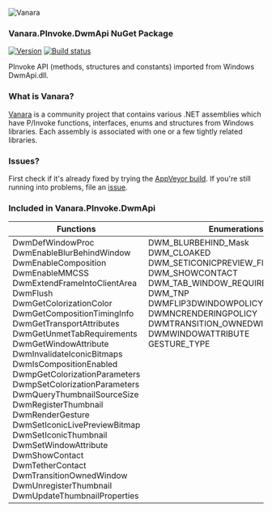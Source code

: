 ﻿![Vanara](https://github.com/dahall/Vanara/raw/master/docs/icons/VanaraHeading.png)
### Vanara.PInvoke.DwmApi NuGet Package
[![Version](https://img.shields.io/nuget/v/Vanara.PInvoke.DwmApi?label=NuGet&style=flat-square)](https://github.com/dahall/Vanara/releases)
[![Build status](https://img.shields.io/appveyor/build/dahall/vanara?label=AppVeyor%20build&style=flat-square)](https://ci.appveyor.com/project/dahall/vanara)

PInvoke API (methods, structures and constants) imported from Windows DwmApi.dll.

### What is Vanara?

[Vanara](https://github.com/dahall/Vanara) is a community project that contains various .NET assemblies which have P/Invoke functions, interfaces, enums and structures from Windows libraries. Each assembly is associated with one or a few tightly related libraries.

### Issues?

First check if it's already fixed by trying the [AppVeyor build](https://ci.appveyor.com/nuget/vanara-prerelease).
If you're still running into problems, file an [issue](https://github.com/dahall/Vanara/issues).

### Included in Vanara.PInvoke.DwmApi

Functions | Enumerations | Structures
--- | --- | ---
DwmDefWindowProc<br>DwmEnableBlurBehindWindow<br>DwmEnableComposition<br>DwmEnableMMCSS<br>DwmExtendFrameIntoClientArea<br>DwmFlush<br>DwmGetColorizationColor<br>DwmGetCompositionTimingInfo<br>DwmGetTransportAttributes<br>DwmGetUnmetTabRequirements<br>DwmGetWindowAttribute<br>DwmInvalidateIconicBitmaps<br>DwmIsCompositionEnabled<br>DwmpGetColorizationParameters<br>DwmpSetColorizationParameters<br>DwmQueryThumbnailSourceSize<br>DwmRegisterThumbnail<br>DwmRenderGesture<br>DwmSetIconicLivePreviewBitmap<br>DwmSetIconicThumbnail<br>DwmSetWindowAttribute<br>DwmShowContact<br>DwmTetherContact<br>DwmTransitionOwnedWindow<br>DwmUnregisterThumbnail<br>DwmUpdateThumbnailProperties<br> | DWM_BLURBEHIND_Mask<br>DWM_CLOAKED<br>DWM_SETICONICPREVIEW_Flags<br>DWM_SHOWCONTACT<br>DWM_TAB_WINDOW_REQUIREMENTS<br>DWM_TNP<br>DWMFLIP3DWINDOWPOLICY<br>DWMNCRENDERINGPOLICY<br>DWMTRANSITION_OWNEDWINDOW_TARGET<br>DWMWINDOWATTRIBUTE<br>GESTURE_TYPE<br><br><br><br><br><br><br><br><br><br><br><br><br><br><br><br> | DWM_BLURBEHIND<br>DWM_COLORIZATION_PARAMS<br>DWM_THUMBNAIL_PROPERTIES<br>DWM_TIMING_INFO<br>MARGINS<br>UNSIGNED_RATIO<br><br><br><br><br><br><br><br><br><br><br><br><br><br><br><br><br><br><br><br><br>
